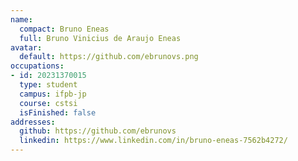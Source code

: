 ```yaml
---
name:
  compact: Bruno Eneas
  full: Bruno Vinicius de Araujo Eneas
avatar:
  default: https://github.com/ebrunovs.png
occupations:
- id: 20231370015
  type: student
  campus: ifpb-jp
  course: cstsi
  isFinished: false
addresses:
  github: https://github.com/ebrunovs
  linkedin: https://www.linkedin.com/in/bruno-eneas-7562b4272/
---
```

